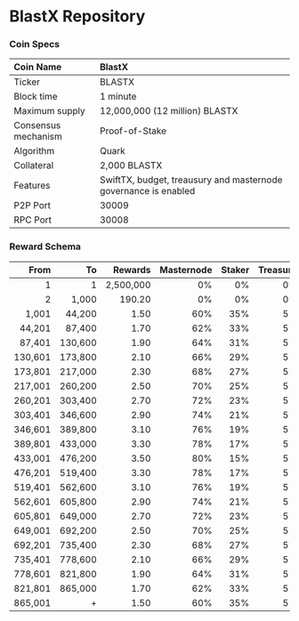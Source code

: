 # BlastX Repository

### Coin Specs

Coin Name | BlastX
:--- | :---
Ticker | BLASTX
Block time | 1 minute
Maximum supply | 12,000,000 (12 million) BLASTX
Consensus mechanism | Proof-of-Stake
Algorithm | Quark
Collateral | 2,000 BLASTX
Features | SwiftTX, budget, treausury and masternode governance is enabled
P2P Port | 30009
RPC Port | 30008

### Reward Schema

From | To | Rewards | Masternode | Staker | Treasury
---: | ---: | ---: | ---: | ---: | ---:
1 | 1 | 2,500,000 | 0% | 0% | 0%
2 | 1,000 | 190.20 | 0% | 0% | 0%
1,001 | 44,200 | 1.50 | 60% | 35% | 5%
44,201 | 87,400 | 1.70 | 62% | 33% | 5%
87,401 | 130,600 | 1.90 | 64% | 31% | 5%
130,601 | 173,800 | 2.10 | 66% | 29% | 5%
173,801 | 217,000 | 2.30 | 68% | 27% | 5%
217,001 | 260,200 | 2.50 | 70% | 25% | 5%
260,201 | 303,400 | 2.70 | 72% | 23% | 5%
303,401 | 346,600 | 2.90 | 74% | 21% | 5%
346,601 | 389,800 | 3.10 | 76% | 19% | 5%
389,801 | 433,000 | 3.30 | 78% | 17% | 5%
433,001 | 476,200 | 3.50 | 80% | 15% | 5%
476,201 | 519,400 | 3.30 | 78% | 17% | 5%
519,401 | 562,600 | 3.10 | 76% | 19% | 5%
562,601 | 605,800 | 2.90 | 74% | 21% | 5%
605,801 | 649,000 | 2.70 | 72% | 23% | 5%
649,001 | 692,200 | 2.50 | 70% | 25% | 5%
692,201 | 735,400 | 2.30 | 68% | 27% | 5%
735,401 | 778,600 | 2.10 | 66% | 29% | 5%
778,601 | 821,800 | 1.90 | 64% | 31% | 5%
821,801 | 865,000 | 1.70 | 62% | 33% | 5%
865,001 | + | 1.50 | 60% | 35% | 5%

